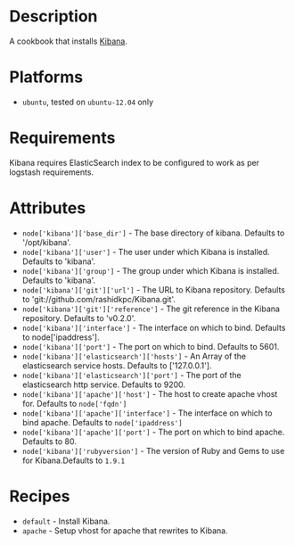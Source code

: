 Description
===========

A cookbook that installs [Kibana](https://github.com/rashidkpc/Kibana).

Platforms
=========
- `ubuntu`, tested on `ubuntu-12.04` only

Requirements
============

Kibana requires ElasticSearch index to be configured to work as per logstash requirements.

Attributes
==========

* `node['kibana']['base_dir']` - The base directory of kibana. Defaults to '/opt/kibana'.
* `node['kibana']['user']` - The user under which Kibana is installed. Defaults to 'kibana'.
* `node['kibana']['group']` - The group under which Kibana is installed. Defaults to 'kibana'.
* `node['kibana']['git']['url']` - The URL to Kibana repository. Defaults to 'git://github.com/rashidkpc/Kibana.git'.
* `node['kibana']['git']['reference']` - The git reference in the Kibana repository. Defaults to 'v0.2.0'.
* `node['kibana']['interface']` - The interface on which to bind. Defaults to node['ipaddress'].
* `node['kibana']['port']` - The port on which to bind. Defaults to 5601.
* `node['kibana']['elasticsearch']['hosts']` - An Array of the elasticsearch service hosts. Defaults to ['127.0.0.1'].
* `node['kibana']['elasticsearch']['port']` - The port of the elasticsearch http service. Defaults to 9200.
* `node['kibana']['apache']['host']` - The host to create apache vhost for. Defaults to `node['fqdn']`
* `node['kibana']['apache']['interface']` - The interface on which to bind apache. Defaults to `node['ipaddress']`
* `node['kibana']['apache']['port']` - The port on which to bind apache. Defaults to 80.
* `node['kibana']['rubyversion']` - The version of Ruby and Gems to use for Kibana.Defaults to `1.9.1`


Recipes
=======

* `default` - Install Kibana.
* `apache` - Setup vhost for apache that rewrites to Kibana.
